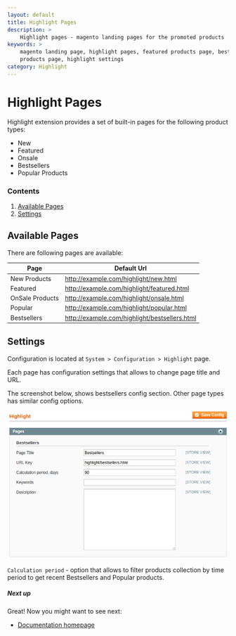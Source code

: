 ```yaml
---
layout: default
title: Highlight Pages
description: >
    Highlight pages - magento landing pages for the promoted products
keywords: >
    magento landing page, highlight pages, featured products page, bestsellers
    products page, highlight settings
category: Highlight
---
```


# Highlight Pages

Highlight extension provides a set of built-in pages for the following
product types:

 -  New
 -  Featured
 -  Onsale
 -  Bestsellers
 -  Popular Products

### Contents

1. [Available Pages](#available-pages)
2. [Settings](#settings)

## Available Pages

There are following pages are available:

Page            | Default Url
----------------|------------
New Products    | http://example.com/highlight/new.html
Featured        | http://example.com/highlight/featured.html
OnSale Products | http://example.com/highlight/onsale.html
Popular         | http://example.com/highlight/popular.html
Bestsellers     | http://example.com/highlight/bestsellers.html

## Settings

Configuration is located at `System > Configuration > Highlight` page.

Each page has configuration settings that allows to change page title and URL.

The screenshot below, shows bestsellers config section. Other page types has
similar config options.

![Highlight Pages Configuration](/images/highlight/pages/configuration.png)

`Calculation period` - option that allows to filter products collection by time
period to get recent Bestsellers and Popular products.

##### Next up

Great! Now you might want to see next:

- [Documentation homepage](/m1/extensions/highlight/)
